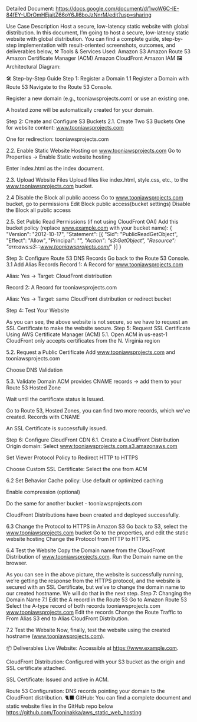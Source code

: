 Detailed Document:
  https://docs.google.com/document/d/1woW6C-IE-84fEY-UDrOmHEjaitZ66oY6Jl6boJzNnrM/edit?usp=sharing 

Use Case Description
Host a secure, low-latency static website with global distribution.
In this document, I’m going to host a secure, low-latency static website with global distribution. 
You can find a complete guide, step-by-step implementation with result-oriented screenshots, outcomes, and deliverables below,
⚒️ Tools & Services Used:
Amazon S3
Amazon Route 53
Amazon Certificate Manager (ACM)
Amazon CloudFront
Amazon IAM
🖼️ Architectural Diagram:


🛠️ Step-by-Step Guide
Step 1: Register a Domain 
1.1 Register a Domain with Route 53
Navigate to the Route 53 Console.


Register a new domain (e.g., tooniawsprojects.com) or use an existing one.


A hosted zone will be automatically created for your domain.


Step 2: Create and Configure S3 Buckets
2.1. Create Two S3 Buckets
One for website content: www.tooniawsprojects.com


One for redirection: tooniawsprojects.com


2.2. Enable Static Website Hosting on www.tooniawsprojects.com
Go to Properties → Enable Static website hosting


Enter index.html as the index document.




2.3. Upload Website Files
Upload files like index.html, style.css, etc., to the www.tooniawsprojects.com bucket.



2.4 Disable the Block all public access
Go to www.tooniawsprojects.com bucket, go to permissions
Edit Block public access(bucket settings)
Disable the Block all public access

2.5. Set Public Read Permissions (if not using CloudFront OAI)
Add this bucket policy (replace www.example.com with your bucket name):
{
  "Version": "2012-10-17",
  "Statement": [{
    "Sid": "PublicReadGetObject",
    "Effect": "Allow",
    "Principal": "*",
    "Action": "s3:GetObject",
    "Resource": "arn:aws:s3:::www.tooniawsprojects.com/*"
  }]
}


Step 3: Configure Route 53 DNS Records
Go back to the Route 53 Console.
3.1 Add Alias Records
Record 1: A Record for www.tooniawsprojects.com


Alias: Yes → Target: CloudFront distribution


Record 2: A Record for tooniawsprojects.com


Alias: Yes → Target: same CloudFront distribution or redirect bucket









 
Step 4: Test Your Website



As you can see, the above website is not secure, so we have to request an SSL Certificate to make the website secure.
Step 5: Request SSL Certificate Using AWS Certificate Manager (ACM)
5.1. Open ACM in us-east-1
CloudFront only accepts certificates from the N. Virginia region


5.2. Request a Public Certificate
Add www.tooniawsprojects.com and tooniawsprojects.com


Choose DNS Validation


5.3. Validate Domain
ACM provides CNAME records → add them to your Route 53 Hosted Zone


Wait until the certificate status is Issued.








Go to Route 53, Hosted Zones, you can find two more records, which we’ve created.
Records with CNAME



An SSL Certificate is successfully issued.



Step 6: Configure CloudFront CDN
6.1. Create a CloudFront Distribution
Origin domain: Select www.tooniawsprojects.com.s3.amazonaws.com


Set Viewer Protocol Policy to Redirect HTTP to HTTPS


Choose Custom SSL Certificate: Select the one from ACM





6.2 Set Behavior
Cache policy: Use default or optimized caching


Enable compression (optional)



Do the same for another bucket - tooniawsprojects.com

CloudFront Distributions have been created and deployed successfully.








6.3 Change the Protocol to HTTPS in Amazon S3
Go back to S3, select the www.tooniawsprojects.com bucket
Go to the properties, and edit the static website hosting
Change the Protocol from HTTP to HTTPS.



6.4 Test the Website
Copy the Domain name from the CloudFront Distribution of www.tooniawsprojects.com.
Run the Domain name on the browser.


As you can see in the above picture, the website is successfully running, we’re getting the response from the HTTPS protocol, and the website is secured with an SSL Certificate, but we’ve to change the domain name to our created hostname. We will do that in the next step.
Step 7: Changing the Domain Name
7.1 Edit the A record in the Route 53
Go to Amazon Route 53
Select the A-type record of both records
tooniawsprojects.com
www.tooniawsprojects.com
Edit the records
Change the Route Traffic to
From Alias S3 end to Alias CloudFront Distribution.



7.2 Test the Website
Now, finally, test the website using the created hostname (www.tooniawsprojects.com).


📦 Deliverables
Live Website: Accessible at https://www.example.com.


CloudFront Distribution: Configured with your S3 bucket as the origin and SSL certificate attached.


SSL Certificate: Issued and active in ACM.


Route 53 Configuration: DNS records pointing your domain to the CloudFront distribution.
🐈‍⬛ GitHub:
You can find a complete document and static website files in the GitHub repo below
https://github.com/Tooninakka/aws_static_web_hosting 




